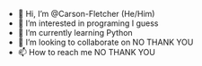 - 👋 Hi, I’m @Carson-Fletcher (He/Him)
- 👀 I’m interested in programing I guess
- 🌱 I’m currently learning Python
- 💞️ I’m looking to collaborate on NO THANK YOU
- 📫 How to reach me NO THANK YOU

<!---
Carson-Fletcher/Carson-Fletcher is a ✨ special ✨ repository because its `README.md` (this file) appears on your GitHub profile.
You can click the Preview link to take a look at your changes.
--->
